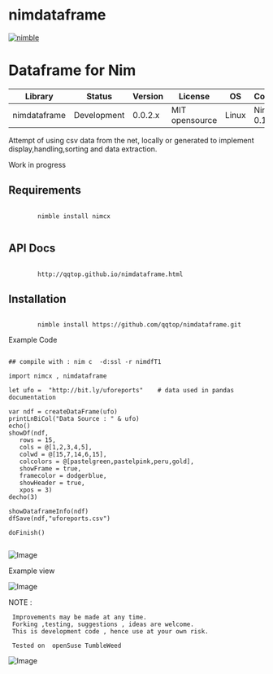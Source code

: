 
# nimdataframe

[![nimble](https://raw.githubusercontent.com/yglukhov/nimble-tag/master/nimble.png)](https://github.com/yglukhov/nimble-tag)


Dataframe for Nim 
==========================


| Library      | Status      | Version | License        | OS     | Compiler       |
|--------------|-------------|---------|----------------|--------|----------------|
| nimdataframe | Development | 0.0.2.x | MIT opensource | Linux  | Nim >= 0.17.2  |


 Attempt of using csv data from the net, locally or generated to implement
 display,handling,sorting and data extraction. 
 
 
 Work in progress
 
 
Requirements
------------
```nimrod
                  
        nimble install nimcx
 
```

              
API Docs
--------
```nimrod

        http://qqtop.github.io/nimdataframe.html

```

Installation
------------
```nimrod

        nimble install https://github.com/qqtop/nimdataframe.git

```
     
Example Code 
 
```nimrod

## compile with : nim c  -d:ssl -r nimdfT1

import nimcx , nimdataframe 

let ufo =  "http://bit.ly/uforeports"    # data used in pandas documentation
 
var ndf = createDataFrame(ufo)
printLnBiCol("Data Source : " & ufo)
echo()
showDf(ndf,
   rows = 15,
   cols = @[1,2,3,4,5],
   colwd = @[15,7,14,6,15],
   colcolors = @[pastelgreen,pastelpink,peru,gold],
   showFrame = true,
   framecolor = dodgerblue,
   showHeader = true,
   xpos = 3) 
decho(3)

showDataframeInfo(ndf)
dfSave(ndf,"uforeports.csv")

doFinish()


```

![Image](http://qqtop.github.io/nimdataframe1.png?raw=true)


Example view

![Image](http://qqtop.github.io/nimdataframe3.png?raw=true)


NOTE : 
  
     Improvements may be made at any time.              
     Forking ,testing, suggestions , ideas are welcome.
     This is development code , hence use at your own risk.
     
     Tested on  openSuse TumbleWeed
              
![Image](http://qqtop.github.io/qqtop-small.png?raw=true)
